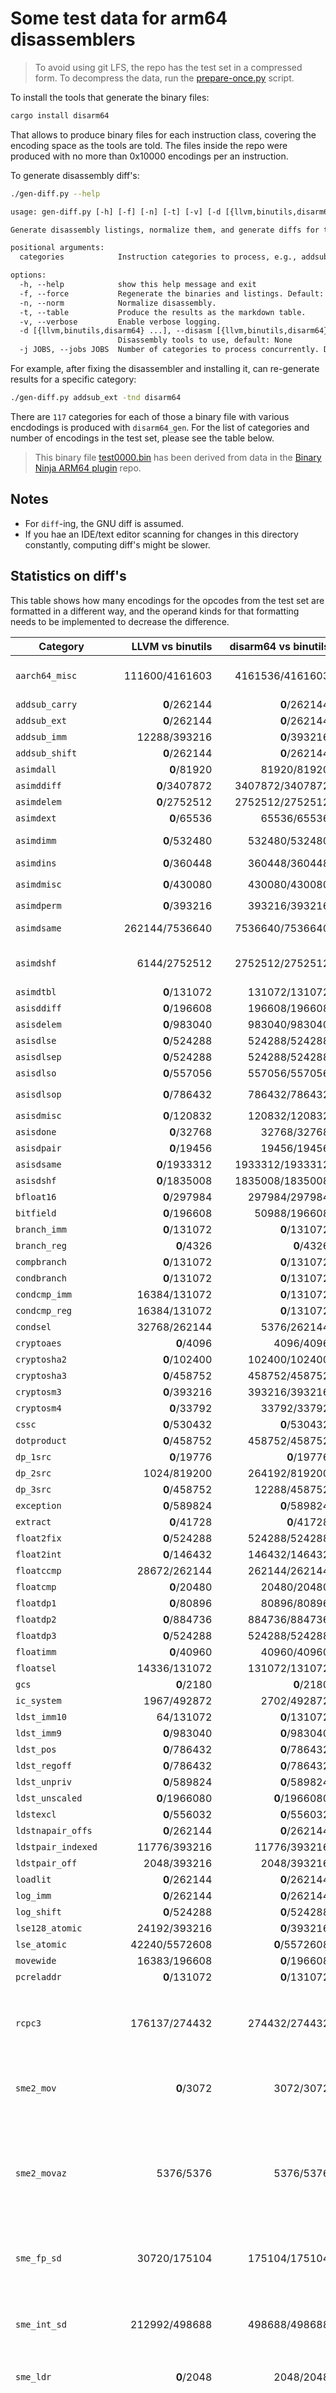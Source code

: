 # Some test data for arm64 disassemblers

> To avoid using git LFS, the repo has the test set in a compressed form.
> To decompress the data, run the [prepare-once.py](./prepare-once.py)
> script.

To install the tools that generate the binary files:

```sh
cargo install disarm64
```

That allows to produce binary files for each instruction class, covering the
encoding space as the tools are told. The files inside the repo were produced
with no more than 0x10000 encodings per an instruction.

To generate disassembly diff's:

```sh
./gen-diff.py --help
```

```txt
usage: gen-diff.py [-h] [-f] [-n] [-t] [-v] [-d [{llvm,binutils,disarm64} ...]] [-j JOBS] [categories ...]

Generate disassembly listings, normalize them, and generate diffs for the specified categories

positional arguments:
  categories            Instruction categories to process, e.g., addsub_imm, addsub_shift, ...

options:
  -h, --help            show this help message and exit
  -f, --force           Regenerate the binaries and listings. Default: False, have to have the GNU binutils and LLVM installed.
  -n, --norm            Normalize disassembly.
  -t, --table           Produce the results as the markdown table.
  -v, --verbose         Enable verbose logging.
  -d [{llvm,binutils,disarm64} ...], --disasm [{llvm,binutils,disarm64} ...]
                        Disassembly tools to use, default: None
  -j JOBS, --jobs JOBS  Number of categories to process concurrently. Defaults to the number of CPU cores.
```

For example, after fixing the disassembler and installing it, can re-generate results for a specific
category:

```sh
./gen-diff.py addsub_ext -tnd disarm64
```

There are `117` categories for each of those a binary file with various encdodings is produced with `disarm64_gen`.
For the list of categories and number of encodings in the test set, please see the table below.

> This binary file [test0000.bin](./test/UBER/test0000.bin) has been derived from
> data in the [Binary Ninja ARM64 plugin](https://github.com/Vector35/arch-arm64)
> repo.

## Notes

- For `diff`-ing, the GNU diff is assumed.
- If you hae an IDE/text editor scanning for changes in this directory constantly, computing diff's might be slower.

## Statistics on diff's

This table shows how many encodings for the opcodes from the test set are formatted in a different way, and
the operand kinds for that formatting needs to be implemented to decrease the difference.

| Category | LLVM vs binutils | disarm64 vs binutils | Implement formatting for |
|----------|-----------------:|---------------------:|--------------------------|
| `aarch64_misc` | 111600/4161603 | 4161536/4161603 | `mops_addr_rd`, `mops_addr_rs`, `mops_wb_rn`, `tme_uimm16`, `vd`, `vm`, `vn` |
| `addsub_carry` | **0**/262144 | **0**/262144 | `` |
| `addsub_ext` | **0**/262144 | **0**/262144 | `` |
| `addsub_imm` | 12288/393216 | **0**/393216 | `` |
| `addsub_shift` | **0**/262144 | **0**/262144 | `` |
| `asimdall` | **0**/81920 | 81920/81920 | `fd`, `vn` |
| `asimddiff` | **0**/3407872 | 3407872/3407872 | `vd`, `vm`, `vn` |
| `asimdelem` | **0**/2752512 | 2752512/2752512 | `em16`, `em`, `imm_rot2`, `vd`, `vn` |
| `asimdext` | **0**/65536 | 65536/65536 | `idx`, `vd`, `vm`, `vn` |
| `asimdimm` | **0**/532480 | 532480/532480 | `sd`, `simd_fpimm`, `simd_imm`, `simd_imm_sft`, `vd` |
| `asimdins` | **0**/360448 | 360448/360448 | `ed`, `en`, `vd` |
| `asimdmisc` | **0**/430080 | 430080/430080 | `fpimm0`, `imm0`, `shll_imm`, `vd`, `vn` |
| `asimdperm` | **0**/393216 | 393216/393216 | `vd`, `vm`, `vn` |
| `asimdsame` | 262144/7536640 | 7536640/7536640 | `imm_rot1`, `imm_rot3`, `sd`, `sm`, `sn`, `vd`, `vm`, `vn` |
| `asimdshf` | 6144/2752512 | 2752512/2752512 | `imm_vlsl`, `imm_vlsr`, `sd`, `simd_fpimm`, `simd_imm`, `simd_imm_sft`, `vd`, `vn` |
| `asimdtbl` | **0**/131072 | 131072/131072 | `lvn`, `vd`, `vm` |
| `asisddiff` | **0**/196608 | 196608/196608 | `sd`, `sm`, `sn` |
| `asisdelem` | **0**/983040 | 983040/983040 | `em16`, `em`, `sd`, `sn` |
| `asisdlse` | **0**/524288 | 524288/524288 | `lvt` |
| `asisdlsep` | **0**/524288 | 524288/524288 | `lvt`, `simd_addr_post` |
| `asisdlso` | **0**/557056 | 557056/557056 | `let`, `lvt_al` |
| `asisdlsop` | **0**/786432 | 786432/786432 | `let`, `lvt_al`, `simd_addr_post` |
| `asisdmisc` | **0**/120832 | 120832/120832 | `fpimm0`, `imm0`, `sd`, `sn` |
| `asisdone` | **0**/32768 | 32768/32768 | `en`, `sd` |
| `asisdpair` | **0**/19456 | 19456/19456 | `sd`, `vn` |
| `asisdsame` | **0**/1933312 | 1933312/1933312 | `sd`, `sm`, `sn` |
| `asisdshf` | **0**/1835008 | 1835008/1835008 | `imm_vlsl`, `imm_vlsr`, `sd`, `sn` |
| `bfloat16` | **0**/297984 | 297984/297984 | `em16`, `fd`, `fn`, `vd`, `vm`, `vn` |
| `bitfield` | **0**/196608 | 50988/196608 | `` |
| `branch_imm` | **0**/131072 | **0**/131072 | `` |
| `branch_reg` | **0**/4326 | **0**/4326 | `` |
| `compbranch` | **0**/131072 | **0**/131072 | `` |
| `condbranch` | **0**/131072 | **0**/131072 | `` |
| `condcmp_imm` | 16384/131072 | **0**/131072 | `` |
| `condcmp_reg` | 16384/131072 | **0**/131072 | `` |
| `condsel` | 32768/262144 | 5376/262144 | `` |
| `cryptoaes` | **0**/4096 | 4096/4096 | `vd`, `vn` |
| `cryptosha2` | **0**/102400 | 102400/102400 | `fd`, `fn`, `vd`, `vm`, `vn` |
| `cryptosha3` | **0**/458752 | 458752/458752 | `fd`, `fn`, `imm`, `va`, `vd`, `vm`, `vn` |
| `cryptosm3` | **0**/393216 | 393216/393216 | `em`, `va`, `vd`, `vm`, `vn` |
| `cryptosm4` | **0**/33792 | 33792/33792 | `vd`, `vm`, `vn` |
| `cssc` | **0**/530432 | **0**/530432 | `` |
| `dotproduct` | **0**/458752 | 458752/458752 | `em`, `vd`, `vm`, `vn` |
| `dp_1src` | **0**/19776 | **0**/19776 | `` |
| `dp_2src` | 1024/819200 | 264192/819200 | `` |
| `dp_3src` | **0**/458752 | 12288/458752 | `` |
| `exception` | **0**/589824 | **0**/589824 | `` |
| `extract` | **0**/41728 | **0**/41728 | `` |
| `float2fix` | **0**/524288 | 524288/524288 | `fbits`, `fd`, `fn` |
| `float2int` | **0**/146432 | 146432/146432 | `fd`, `fn`, `vdd1`, `vnd1` |
| `floatccmp` | 28672/262144 | 262144/262144 | `fm`, `fn` |
| `floatcmp` | **0**/20480 | 20480/20480 | `fm`, `fn`, `fpimm0` |
| `floatdp1` | **0**/80896 | 80896/80896 | `fd`, `fn` |
| `floatdp2` | **0**/884736 | 884736/884736 | `fd`, `fm`, `fn` |
| `floatdp3` | **0**/524288 | 524288/524288 | `fa`, `fd`, `fm`, `fn` |
| `floatimm` | **0**/40960 | 40960/40960 | `fd`, `fpimm` |
| `floatsel` | 14336/131072 | 131072/131072 | `fd`, `fm`, `fn` |
| `gcs` | **0**/2180 | **0**/2180 | `` |
| `ic_system` | 1967/492872 | 2702/492872 | `sme_sm_za` |
| `ldst_imm10` | 64/131072 | **0**/131072 | `` |
| `ldst_imm9` | **0**/983040 | **0**/983040 | `` |
| `ldst_pos` | **0**/786432 | **0**/786432 | `` |
| `ldst_regoff` | **0**/786432 | **0**/786432 | `` |
| `ldst_unpriv` | **0**/589824 | **0**/589824 | `` |
| `ldst_unscaled` | **0**/1966080 | **0**/1966080 | `` |
| `ldstexcl` | **0**/556032 | **0**/556032 | `` |
| `ldstnapair_offs` | **0**/262144 | **0**/262144 | `` |
| `ldstpair_indexed` | 11776/393216 | 11776/393216 | `` |
| `ldstpair_off` | 2048/393216 | 2048/393216 | `` |
| `loadlit` | **0**/262144 | **0**/262144 | `` |
| `log_imm` | **0**/262144 | **0**/262144 | `` |
| `log_shift` | **0**/524288 | **0**/524288 | `` |
| `lse128_atomic` | 24192/393216 | **0**/393216 | `` |
| `lse_atomic` | 42240/5572608 | **0**/5572608 | `` |
| `movewide` | 16383/196608 | **0**/196608 | `` |
| `pcreladdr` | **0**/131072 | **0**/131072 | `` |
| `rcpc3` | 176137/274432 | 274432/274432 | `ft`, `let`, `rcpc3_addr_offset`, `rcpc3_addr_opt_postind`, `rcpc3_addr_opt_preind_wb`, `rcpc3_addr_postind`, `rcpc3_addr_preind_wb` |
| `sme2_mov` | **0**/3072 | 3072/3072 | `sme_za_array_off3_0`, `sme_za_array_off3_5`, `sme_zdnx2`, `sme_zdnx4`, `sme_znx2`, `sme_znx4` |
| `sme2_movaz` | 5376/5376 | 5376/5376 | `sme_za_array_vrsb_1`, `sme_za_array_vrsb_2`, `sme_za_array_vrsd_1`, `sme_za_array_vrsd_2`, `sme_za_array_vrsh_1`, `sme_za_array_vrsh_2`, `sme_za_array_vrss_1`, `sme_za_array_vrss_2`, `sme_zdnx2`, `sme_zdnx4` |
| `sme_fp_sd` | 30720/175104 | 175104/175104 | `sme_za_array_off3_0`, `sme_zm`, `sme_zmx2`, `sme_zmx4`, `sme_znx2`, `sme_znx4`, `sve_znxn` |
| `sme_int_sd` | 212992/498688 | 498688/498688 | `sme_za_array_off1x4`, `sme_za_array_off2x4`, `sme_za_array_off3_0`, `sme_zm`, `sme_zmx2`, `sme_zmx4`, `sme_znx2`, `sme_znx4`, `sve_zn`, `sve_znxn` |
| `sme_ldr` | **0**/2048 | 2048/2048 | `sme_addr_ri_u4xvl`, `sme_za_array_off4` |
| `sme_misc` | 2334884/5654465 | 5588929/5654465 | `sme_list_of_64bit_tiles`, `sme_pm`, `sme_shrimm4`, `sme_za_array_off1x4`, `sme_za_array_off2x2`, `sme_za_array_off2x4`, `sme_za_array_off3_0`, `sme_za_array_off3x2`, `sme_zada_2b`, `sme_zada_3b`, `sme_zdnx2`, `sme_zdnx4`, `sme_zm`, `sme_zm_index1`, `sme_zm_index2`, `sme_zm_index3_10`, `sme_zm_index3_1`, `sme_zm_index3_2`, `sme_zm_index4_10`, `sme_zm_index4_1`, `sme_zmx2`, `sme_zmx4`, `sme_znx2`, `sme_znx4`, `sme_zt0`, `sme_zt0_index`, `sme_zt0_list`, `sve_pg3`, `sve_simm6`, `sve_zd`, `sve_zm_16`, `sve_zn`, `sve_znxn` |
| `sme_mov` | **0**/262144 | 262144/262144 | `sme_za_hv_idx_dest`, `sme_za_hv_idx_src`, `sve_pg3`, `sve_zd`, `sve_zn` |
| `sme_psel` | **0**/131072 | 131072/131072 | `sme_pnt_wm_imm`, `sve_pnd`, `sve_png4_10` |
| `sme_shift` | **0**/196608 | 196608/196608 | `sme_shrimm5`, `sme_znx4`, `sve_zd` |
| `sme_size_12_bhs` | **0**/126976 | 126976/126976 | `sme_zdnx2`, `sme_zdnx4`, `sme_zn_index2_15`, `sme_zn_index2_16`, `sme_zn_index3_14`, `sme_zn_index3_15`, `sme_zn_index4_14`, `sme_zt0`, `sve_zd` |
| `sme_size_12_hs` | **0**/2048 | 2048/2048 | `sme_zdnx4`, `sme_zn_index1_16`, `sme_zt0` |
| `sme_size_22` | 93504/1249568 | 1249568/1249568 | `sme_pdx2`, `sme_pdxn`, `sme_pnd3`, `sme_png3`, `sme_pnn3_index1`, `sme_pnn3_index2`, `sme_pnn`, `sme_vlxn_10`, `sme_vlxn_13`, `sme_za_hv_idx_destxn`, `sme_za_hv_idx_srcxn`, `sme_zdnx2`, `sme_zdnx4`, `sme_zm`, `sme_zmx2`, `sme_zmx4`, `sme_znx2`, `sme_znx4`, `sve_pd`, `sve_zm_16`, `sve_zn` |
| `sme_size_22_hsd` | 31040/180224 | 180224/180224 | `sme_zdnx2`, `sme_zdnx4`, `sme_zm`, `sme_zmx2`, `sme_zmx4`, `sme_znx2`, `sve_zd`, `sve_zm_16`, `sve_zn` |
| `sme_start` | **0**/9 | 7/9 | `sme_sm_za` |
| `sme_stop` | **0**/9 | 7/9 | `sme_sm_za` |
| `sme_str` | **0**/2048 | 2048/2048 | `sme_addr_ri_u4xvl`, `sme_za_array_off4` |
| `sme_sz_23` | **0**/3072 | 3072/3072 | `sme_znx4`, `sve_zd` |
| `sve2_urqvs` | **0**/393216 | 393216/393216 | `sve_pg3`, `sve_zn`, `vd` |
| `sve_cpy` | 20512/65536 | 65536/65536 | `sve_asimm`, `sve_pg4_16`, `sve_zd` |
| `sve_index` | **0**/65536 | 65536/65536 | `sve_zd`, `sve_zn_index` |
| `sve_index1` | 30720/32768 | 32768/32768 | `sve_zd`, `sve_zn_5_index` |
| `sve_limm` | **0**/262144 | 262144/262144 | `sve_limm`, `sve_zd` |
| `sve_misc` | 65542/16777768 | 16777767/16777768 | `sme_png3`, `sme_za_hv_idx_ldstr`, `sme_zdnx2`, `sme_zdnx4`, `sme_znx2`, `sme_znx4`, `sme_zt2`, `sme_zt3`, `sme_zt4`, `sme_ztx2_strided`, `sme_ztx4_strided`, `sve_addr_r`, `sve_addr_ri_s4x16`, `sve_addr_ri_s4x2xvl`, `sve_addr_ri_s4x32`, `sve_addr_ri_s4x3xvl`, `sve_addr_ri_s4x4xvl`, `sve_addr_ri_s4xvl`, `sve_addr_ri_s6xvl`, `sve_addr_ri_s9xvl`, `sve_addr_ri_u6`, `sve_addr_ri_u6x2`, `sve_addr_ri_u6x4`, `sve_addr_ri_u6x8`, `sve_addr_rr`, `sve_addr_rr_lsl1`, `sve_addr_rr_lsl2`, `sve_addr_rr_lsl3`, `sve_addr_rr_lsl4`, `sve_addr_rx`, `sve_addr_rx_lsl1`, `sve_addr_rx_lsl2`, `sve_addr_rx_lsl3`, `sve_addr_rz`, `sve_addr_rz_lsl1`, `sve_addr_rz_lsl2`, `sve_addr_rz_lsl3`, `sve_addr_rz_xtw1_14`, `sve_addr_rz_xtw1_22`, `sve_addr_rz_xtw2_14`, `sve_addr_rz_xtw2_22`, `sve_addr_rz_xtw3_14`, `sve_addr_rz_xtw3_22`, `sve_addr_rz_xtw_14`, `sve_addr_rz_xtw_22`, `sve_addr_zi_u5`, `sve_addr_zi_u5x2`, `sve_addr_zi_u5x4`, `sve_addr_zi_u5x8`, `sve_addr_zx`, `sve_addr_zz_sxtw`, `sve_addr_zz_uxtw`, `sve_imm_rot2`, `sve_pattern_scaled`, `sve_pd`, `sve_pg3`, `sve_pg4_10`, `sve_pg4_5`, `sve_pm`, `sve_pn`, `sve_pnd`, `sve_pnt`, `sve_prfop`, `sve_simm6`, `sve_uimm8_53`, `sve_zd`, `sve_zm3_11_index`, `sve_zm3_19_index`, `sve_zm3_22_index`, `sve_zm3_index`, `sve_zm4_11_index`, `sve_zm4_index`, `sve_zm_16`, `sve_zm_5`, `sve_zm_imm4`, `sve_zn`, `sve_znxn`, `sve_zt`, `sve_ztxn` |
| `sve_movprfx` | **0**/65536 | 65536/65536 | `sve_pg3`, `sve_zd`, `sve_zn` |
| `sve_pred_zm` | **0**/16384 | 16384/16384 | `sve_pd`, `sve_pg4_10`, `sve_pn` |
| `sve_shift_pred` | **0**/294912 | 294912/294912 | `sve_pg3`, `sve_shlimm_pred`, `sve_shrimm_pred`, `sve_zd` |
| `sve_shift_tsz_bhsd` | **0**/458752 | 458752/458752 | `sve_shlimm_unpred`, `sve_shrimm_unpred`, `sve_zd`, `sve_zn` |
| `sve_shift_tsz_hsd` | **0**/1310720 | 1310720/1310720 | `sve_shlimm_unpred_22`, `sve_shrimm_unpred_22`, `sve_zd`, `sve_zn` |
| `sve_shift_unpred` | **0**/196608 | 196608/196608 | `sve_shlimm_unpred`, `sve_shrimm_unpred`, `sve_zd`, `sve_zn` |
| `sve_size_13` | **0**/131072 | 131072/131072 | `sve_zd`, `sve_zm_16`, `sve_zn` |
| `sve_size_bh` | **0**/131072 | 131072/131072 | `sve_pd`, `sve_pg3`, `sve_zm_16`, `sve_zn` |
| `sve_size_bhs` | **0**/983040 | 983040/983040 | `sve_pd`, `sve_pg3`, `sve_vd`, `sve_zd`, `sve_zm_16`, `sve_zm_5`, `sve_zn` |
| `sve_size_bhsd` | 20512/8710144 | 8710144/8710144 | `simm5`, `sve_aimm`, `sve_asimm`, `sve_imm_rot2`, `sve_imm_rot3`, `sve_pattern`, `sve_pd`, `sve_pg3`, `sve_pg4_10`, `sve_pg4_5`, `sve_pm`, `sve_pn`, `sve_simm5`, `sve_simm5b`, `sve_simm8`, `sve_uimm7`, `sve_uimm8`, `sve_vd`, `sve_vm`, `sve_vn`, `sve_za_5`, `sve_zd`, `sve_zm_16`, `sve_zm_5`, `sve_zn`, `sve_znxn` |
| `sve_size_hsd` | **0**/6774784 | 6774784/6774784 | `fpimm0`, `imm_rot2`, `sve_fpimm8`, `sve_i1_half_one`, `sve_i1_half_two`, `sve_i1_zero_one`, `sve_imm_rot1`, `sve_pd`, `sve_pg3`, `sve_pg4_16`, `sve_pg4_5`, `sve_uimm3`, `sve_vd`, `sve_za_16`, `sve_zd`, `sve_zm_16`, `sve_zm_5`, `sve_zn` |
| `sve_size_hsd2` | **0**/32768 | 32768/32768 | `sve_pg3`, `sve_zd`, `sve_zn` |
| `sve_size_sd` | **0**/724992 | 722944/724992 | `sve_addr_zz_lsl`, `sve_imm_rot2`, `sve_pg3`, `sve_zd`, `sve_zm_16`, `sve_zm_5`, `sve_zn` |
| `sve_size_sd2` | 4096/131072 | 131072/131072 | `sve_addr_zx`, `sve_pg3`, `sve_ztxn` |
| `sve_size_tsz_bhs` | **0**/49152 | 49152/49152 | `sve_zd`, `sve_zn` |
| `testbranch` | **0**/131072 | **0**/131072 | `` |
| `the` | 48384/2097152 | **0**/2097152 | `` |
